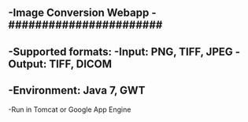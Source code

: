 -Image Conversion Webapp
-#######################
-
-Supported formats:
-Input: PNG, TIFF, JPEG
-Output: TIFF, DICOM
-
-Environment: Java 7, GWT
-
-Run in Tomcat or Google App Engine
